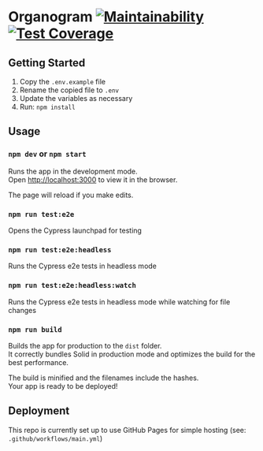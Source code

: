 # Organogram [![Maintainability](https://api.codeclimate.com/v1/badges/4398476b7ff6d9935dc3/maintainability)](https://codeclimate.com/github/barryels/organogram/maintainability) [![Test Coverage](https://api.codeclimate.com/v1/badges/4398476b7ff6d9935dc3/test_coverage)](https://codeclimate.com/github/barryels/organogram/test_coverage)

## Getting Started

1. Copy the `.env.example` file
2. Rename the copied file to `.env`
3. Update the variables as necessary
4. Run: `npm install`

## Usage

### `npm dev` or `npm start`

Runs the app in the development mode.<br>
Open [http://localhost:3000](http://localhost:3000) to view it in the browser.

The page will reload if you make edits.

### `npm run test:e2e`

Opens the Cypress launchpad for testing

### `npm run test:e2e:headless`

Runs the Cypress e2e tests in headless mode

### `npm run test:e2e:headless:watch`

Runs the Cypress e2e tests in headless mode while watching for file changes

### `npm run build`

Builds the app for production to the `dist` folder.<br>
It correctly bundles Solid in production mode and optimizes the build for the best performance.

The build is minified and the filenames include the hashes.<br>
Your app is ready to be deployed!

## Deployment

This repo is currently set up to use GitHub Pages for simple hosting (see: `.github/workflows/main.yml`)

